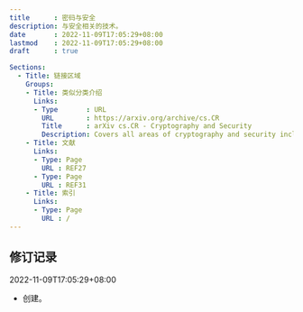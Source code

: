 ```yaml
---
title      : 密码与安全
description: 与安全相关的技术。
date       : 2022-11-09T17:05:29+08:00
lastmod    : 2022-11-09T17:05:29+08:00
draft      : true

Sections:
  - Title: 链接区域
    Groups:
    - Title: 类似分类介绍
      Links:
      - Type       : URL
        URL        : https://arxiv.org/archive/cs.CR
        Title      : arXiv cs.CR - Cryptography and Security
        Description: Covers all areas of cryptography and security including authentication, public key cryptosytems, proof-carrying code, etc. Roughly includes material in ACM Subject Classes D.4.6 and E.3.
    - Title: 文献
      Links:
      - Type: Page
        URL : REF27
      - Type: Page
        URL : REF31
    - Title: 索引
      Links:
      - Type: Page
        URL : /
---
```


## 修订记录
2022-11-09T17:05:29+08:00
* 创建。